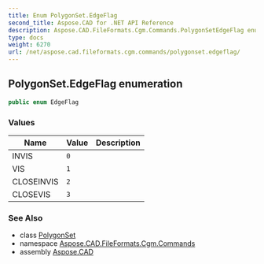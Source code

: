 ```yaml
---
title: Enum PolygonSet.EdgeFlag
second_title: Aspose.CAD for .NET API Reference
description: Aspose.CAD.FileFormats.Cgm.Commands.PolygonSetEdgeFlag enum. 
type: docs
weight: 6270
url: /net/aspose.cad.fileformats.cgm.commands/polygonset.edgeflag/
---
```

## PolygonSet.EdgeFlag enumeration

```csharp
public enum EdgeFlag
```

### Values

| Name | Value | Description |
| --- | --- | --- |
| INVIS | `0` |  |
| VIS | `1` |  |
| CLOSEINVIS | `2` |  |
| CLOSEVIS | `3` |  |

### See Also

* class [PolygonSet](../polygonset/)
* namespace [Aspose.CAD.FileFormats.Cgm.Commands](../../aspose.cad.fileformats.cgm.commands/)
* assembly [Aspose.CAD](../../)


